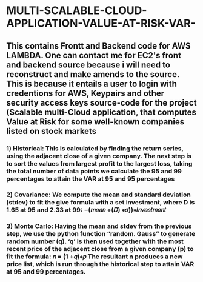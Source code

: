 # MULTI-SCALABLE-CLOUD-APPLICATION-VALUE-AT-RISK-VAR-
## This contains Frontt and Backend code for AWS LAMBDA. One can contact me for EC2's front and backend source because i will need to reconstruct and make amends to the source. This is because it entails a user to login with credentions for AWS, Keypairs and other security access keys source-code for the project (Scalable multi-Cloud application, that computes Value at Risk for some well-known companies listed on stock markets

### 1) Historical: This is calculated by finding the return series, using the adjacent close of a given company. The next step is to sort the values from largest profit to the largest loss, taking the total number of data points we calculate the 95 and 99 percentages to attain the VAR at 95 and 95 percentages 

### 2) Covariance: We compute the mean and standard deviation (stdev) to fit   the give formula with a set investment, where D is 1.65 at 95 and 2.33 at 99: −(𝑚𝑒𝑎𝑛 +(𝐷) ∗𝜎))∗𝐼𝑛𝑣𝑒𝑠𝑡𝑚𝑒𝑛𝑡 
 
### 3) Monte Carlo: Having the mean and stdev from the previous step, we use the python function “random. Gauss” to generate random number (q).  ‘q’ is then used together with the most recent price of the adjacent close from a given company (p) to fit the formula: 𝑛 = (1 +𝑞)∗𝑝 The resultant n produces a new price list, which is run through the historical step to attain VAR at 95 and 99 percentages. 
